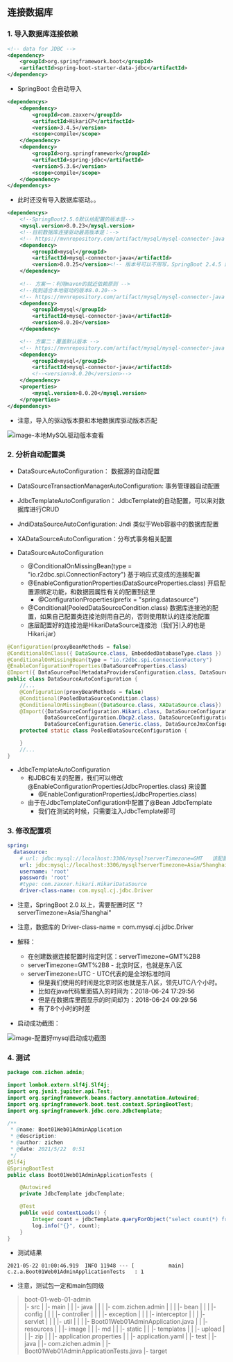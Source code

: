 ## 连接数据库

### 1. 导入数据库连接依赖

```xml
<!-- data for JDBC -->
<dependency>
    <groupId>org.springframework.boot</groupId>
    <artifactId>spring-boot-starter-data-jdbc</artifactId>
</dependency>
```
- SpringBoot 会自动导入

```xml
<dependencys>
    <dependency>
        <groupId>com.zaxxer</groupId>
        <artifactId>HikariCP</artifactId>
        <version>3.4.5</version>
        <scope>compile</scope>
    </dependency>
    <dependency>
        <groupId>org.springframework</groupId>
        <artifactId>spring-jdbc</artifactId>
        <version>5.3.6</version>
        <scope>compile</scope>
    </dependency>
</dependencys>

```

- 此时还没有导入数据库驱动。。

```xml
<dependencys>
    <!--SpringBoot2.5.0默认给配置的版本是-->
    <mysql.version>8.0.23</mysql.version>
    <!--目前数据库连接驱动最高版本是：-->
    <!-- https://mvnrepository.com/artifact/mysql/mysql-connector-java -->
    <dependency>
        <groupId>mysql</groupId>
        <artifactId>mysql-connector-java</artifactId>
        <version>8.0.25</version><!-- 版本号可以不用写，SpringBoot 2.4.5 默认导入 8.0.23 -->
    </dependency>
    
    <!-- 方案一：利用maven的就近依赖原则 -->
    <!--找到适合本地驱动的版本8.0.20-->
    <!-- https://mvnrepository.com/artifact/mysql/mysql-connector-java -->
    <dependency>
        <groupId>mysql</groupId>
        <artifactId>mysql-connector-java</artifactId>
        <version>8.0.20</version>
    </dependency>

    <!-- 方案二：覆盖默认版本 -->
    <!-- https://mvnrepository.com/artifact/mysql/mysql-connector-java -->
    <dependency>
        <groupId>mysql</groupId>
        <artifactId>mysql-connector-java</artifactId>
        <!--<version>8.0.20</version>-->
    </dependency>
    <properties>
        <mysql.version>8.0.20</mysql.version>
    </properties>
</dependencys>
```

- 注意，导入的驱动版本要和本地数据库驱动版本匹配

![image-本地MySQL驱动版本查看](../image/本地MySQL驱动版本查看.png)

### 2. 分析自动配置类

- DataSourceAutoConfiguration： 数据源的自动配置
- DataSourceTransactionManagerAutoConfiguration: 事务管理器自动配置
- JdbcTemplateAutoConfiguration： JdbcTemplate的自动配置，可以来对数据库进行CRUD
- JndiDataSourceAutoConfiguration: Jndi 类似于Web容器中的数据库配置
- XADataSourceAutoConfiguration：分布式事务相关配置

- DataSourceAutoConfiguration
    - @ConditionalOnMissingBean(type = "io.r2dbc.spi.ConnectionFactory") 基于响应式变成的连接配置
    - @EnableConfigurationProperties(DataSourceProperties.class) 开启配置源绑定功能，和数据园属性有关的配置到这里
        - @ConfigurationProperties(prefix = "spring.datasource")
    - @Conditional(PooledDataSourceCondition.class) 数据库连接池的配置，如果自己配置类连接池则用自己的，否则使用默认的连接池配置
    - 底层配置好的连接池是HikariDataSource连接池（我们引入的也是Hikari.jar）
```java
@Configuration(proxyBeanMethods = false)
@ConditionalOnClass({ DataSource.class, EmbeddedDatabaseType.class })
@ConditionalOnMissingBean(type = "io.r2dbc.spi.ConnectionFactory")
@EnableConfigurationProperties(DataSourceProperties.class)
@Import({ DataSourcePoolMetadataProvidersConfiguration.class, DataSourceInitializationConfiguration.class })
public class DataSourceAutoConfiguration {
    //...
    @Configuration(proxyBeanMethods = false)
    @Conditional(PooledDataSourceCondition.class)
    @ConditionalOnMissingBean({DataSource.class, XADataSource.class})
    @Import({DataSourceConfiguration.Hikari.class, DataSourceConfiguration.Tomcat.class,
            DataSourceConfiguration.Dbcp2.class, DataSourceConfiguration.OracleUcp.class,
            DataSourceConfiguration.Generic.class, DataSourceJmxConfiguration.class})
    protected static class PooledDataSourceConfiguration {

    }
    //...
}
```

- JdbcTemplateAutoConfiguration
    - 和JDBC有关的配置，我们可以修改@EnableConfigurationProperties(JdbcProperties.class) 来设置
        - @EnableConfigurationProperties(JdbcProperties.class)
    - 由于在JdbcTemplateConfiguration中配置了@Bean JdbcTemplate
        - 我们在测试的时候，只需要注入JdbcTemplate即可

### 3. 修改配置项

```yaml
spring:
  datasource:
    # url: jdbc:mysql://localhost:3306/mysql?serverTimezone=GMT   该配置可以用于 SpringBoot 2.4.5
    url: jdbc:mysql://localhost:3306/mysql?serverTimezone=Asia/Shanghai&characterEncoding=utf8
    username: 'root'
    password: 'root'
    #type: com.zaxxer.hikari.HikariDataSource
    driver-class-name: com.mysql.cj.jdbc.Driver
```

- 注意，SpringBoot 2.0 以上，需要配置时区 "?serverTimezone=Asia/Shanghai"
- 注意，数据库的 Driver-class-name = com.mysql.cj.jdbc.Driver


- 解释：
    - 在创建数据连接配置时指定时区：serverTimezone=GMT%2B8
    - serverTimezone=GMT%2B8   -   北京时区，也就是东八区
    - serverTimezone=UTC  -   UTC代表的是全球标准时间
        - 但是我们使用的时间是北京时区也就是东八区，领先UTC八个小时。
        - 比如在java代码里面插入的时间为：2018-06-24 17:29:56
        - 但是在数据库里面显示的时间却为：2018-06-24 09:29:56
        - 有了8个小时的时差


- 启动成功截图：

![image-配置好mysql启动成功截图](../image/配置好mysql启动成功截图.png)


### 4. 测试

```java
package com.zichen.admin;

import lombok.extern.slf4j.Slf4j;
import org.junit.jupiter.api.Test;
import org.springframework.beans.factory.annotation.Autowired;
import org.springframework.boot.test.context.SpringBootTest;
import org.springframework.jdbc.core.JdbcTemplate;

/**
 * @name: Boot01Web01AdminApplication
 * @description:
 * @author: zichen
 * @date: 2021/5/22  0:51
 */
@Slf4j
@SpringBootTest
public class Boot01Web01AdminApplicationTests {

    @Autowired
    private JdbcTemplate jdbcTemplate;

    @Test
    public void contextLoads() {
        Integer count = jdbcTemplate.queryForObject("select count(*) from employee", Integer.class);
        log.info("{}", count);
    }
}
```
- 测试结果
```text
2021-05-22 01:00:46.919  INFO 11948 --- [           main] c.z.a.Boot01Web01AdminApplicationTests   : 1
```

- 注意，测试包一定和main包同级
> boot-01-web-01-admin   
    |- src
    |   |- main
    |   |   |- java
    |   |   |   |- com.zichen.admin
    |   |   |       |- bean
    |   |   |       |- config
    |   |   |       |- controller
    |   |   |       |- exception
    |   |   |       |- interceptor
    |   |   |       |- servlet
    |   |   |       |- util
    |   |   |       |- Boot01Web01AdminApplication.java
    |   |   |- resources
    |   |       |- image
    |   |       |- md
    |   |       |- static
    |   |       |- templates
    |   |       |- upload
    |   |       |- zip
    |   |       |- application.properties
    |   |       |- application.yaml
    |   |- test
    |       |- java
    |           |- com.zichen.admin
    |               |- Boot01Web01AdminApplicationTests.java
    |- target












































